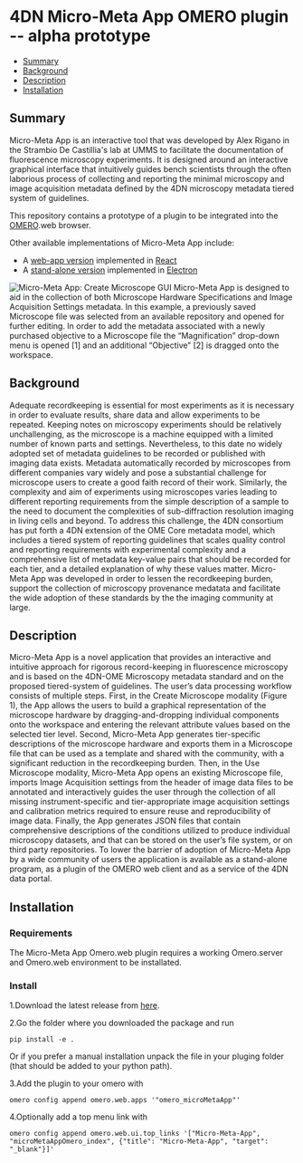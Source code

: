 # 4DN Micro-Meta App OMERO plugin -- alpha prototype

* [Summary](#summary)
* [Background](#background)
* [Description](#description)
* [Installation](#installation)

## Summary
Micro-Meta App is an interactive tool that was developed by Alex Rigano in the Strambio De Castillia's lab at UMMS to facilitate the documentation of fluorescence microscopy experiments. 
It is designed around an interactive graphical interface that intuitively guides bench scientists through the often laborious process of collecting and reporting the minimal microscopy and image acquisition metadata defined by the 4DN microscopy metadata tiered system of guidelines. 

This repository contains a prototype of a plugin to be integrated into the [OMERO](https://www.openmicroscopy.org/omero/scientists/).web browser.

Other available implementations of Micro-Meta App include:

- A [web-app version](https://github.com/WU-BIMAC/4DNMicroscopyMetadataToolReact) implemented in [React](https://reactjs.org/)
- A [stand-alone version](https://github.com/WU-BIMAC/4DNMicroscopyMetadataToolReactElectron) implemented in [Electron](https://www.electronjs.org/)

![Micro-Meta App: Create Microscope GUI](http://big.umassmed.edu/omegaweb/wp-content/uploads/2020/05/06_Build-a-Microscope_2.png)
Micro-Meta App is designed to aid in the collection of both Microscope Hardware Specifications and Image Acquisition Settings metadata. In this example, a previously saved Microscope file was selected from an available repository and opened for further editing. In order to add the metadata associated with a newly purchased objective to a Microscope file the “Magnification” drop-down menu is opened [1] and an additional “Objective” [2] is dragged onto the workspace.

## Background
Adequate recordkeeping is essential for most experiments as it is necessary in order to evaluate results, share data and allow experiments to be repeated. Keeping notes on microscopy experiments should be relatively unchallenging, as the microscope is a machine equipped with a limited number of known parts and settings. Nevertheless, to this date no widely adopted set of metadata guidelines to be recorded or published with imaging data exists. Metadata automatically recorded by microscopes from different companies vary widely and pose a substantial challenge for microscope users to create a good faith record of their work. Similarly, the complexity and aim of experiments using microscopes varies leading to different reporting requirements from the simple description of a sample to the need to document the complexities of sub-diffraction resolution imaging in living cells and beyond.
To address this challenge, the 4DN consortium has put forth a 4DN extension of the OME Core metadata model, which includes a tiered system of reporting guidelines that scales quality control and reporting requirements with experimental complexity and a comprehensive list of metadata key-value pairs that should be recorded for each tier, and a detailed explanation of why these values matter. Micro-Meta App was developed in order to lessen the recordkeeping burden, support the collection of microscopy provenance medatata and facilitate the wide adoption of these standards by  the the imaging community at large.

## Description
Micro-Meta App is a novel application that provides an interactive and intuitive approach for rigorous record-keeping in fluorescence microscopy and is based on the 4DN-OME Microscopy metadata standard and on the proposed tiered-system of guidelines.  The user’s data processing workflow consists of multiple steps. First, in the Create Microscope modality (Figure 1), the App allows the users to build a graphical representation of the microscope hardware by dragging-and-dropping individual components onto the workspace and entering the relevant attribute values based on the selected tier level. Second, Micro-Meta App generates tier-specific descriptions of the microscope hardware and exports them in a Microscope file that can be used as a template and shared with the community, with a significant reduction in the recordkeeping burden. Then, in the Use Microscope modality, Micro-Meta App opens an existing Microscope file, imports Image Acquisition settings from the header of image data files to be annotated and interactively guides the user through the collection of all missing instrument-specific and tier-appropriate image acquisition settings and calibration metrics required to ensure reuse and reproducibility of image data. Finally, the App generates JSON files that contain comprehensive descriptions of the conditions utilized to produce individual microscopy datasets, and that can be stored on the user’s file system, or on third party repositories. To lower the barrier of adoption of Micro-Meta App by a wide community of users the application is available as a stand-alone program, as a plugin of the OMERO web client and as a service of the 4DN data portal.

## Installation
### Requirements
The Micro-Meta App Omero.web plugin requires a working Omero.server and Omero.web environment to be installated.
### Install
1.Download the latest release from [here](https://github.com/WU-BIMAC/MicroMetaApp-Omero/releases/latest).

2.Go the folder where you downloaded the package and run 
```
pip install -e .
```
Or if you prefer a manual installation unpack the file in your pluging folder (that should be added to your python path).

3.Add the plugin to your omero with
```
omero config append omero.web.apps '"omero_microMetaApp"'
```
4.Optionally add a top menu link with 
```
omero config append omero.web.ui.top_links '["Micro-Meta-App", "microMetaAppOmero_index", {"title": "Micro-Meta-App", "target": "_blank"}]'
```
